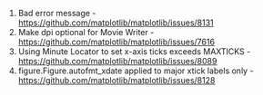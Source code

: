 1. Bad error message - https://github.com/matplotlib/matplotlib/issues/8131
2. Make dpi optional for Movie Writer - https://github.com/matplotlib/matplotlib/issues/7616
3. Using Minute Locator to set x-axis ticks exceeds MAXTICKS - https://github.com/matplotlib/matplotlib/issues/8089
4. figure.Figure.autofmt_xdate applied to major xtick labels only - https://github.com/matplotlib/matplotlib/issues/8128